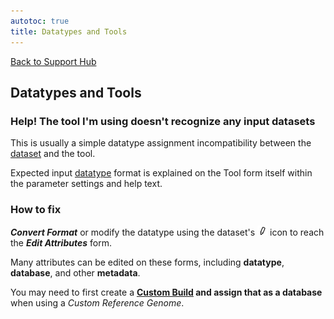 ```yaml
---
autotoc: true
title: Datatypes and Tools
---
```


[Back to Support Hub](/src/support/index.md)

## Datatypes and Tools

### Help! The tool I'm using doesn't recognize any input datasets

This is usually a simple datatype assignment incompatibility between the [dataset](/src/learn/managing-datasets/index.md) and the tool. 

Expected input [datatype](/src/learn/datatypes/index.md) format is explained on the Tool form itself within the parameter settings and help text. 

### How to fix

_**Convert Format**_ or modify the datatype using the dataset's ![pencil](/src/images/icons/pencil.png "pencil") icon to reach the _**Edit Attributes**_ form. 

Many attributes can be edited on these forms, including **datatype**, **database**, and other **metadata**. 

You may need to first create a **[Custom Build](/src/learn/custom-genomes/index.md) and assign that as a database** when using a *Custom Reference Genome*.
